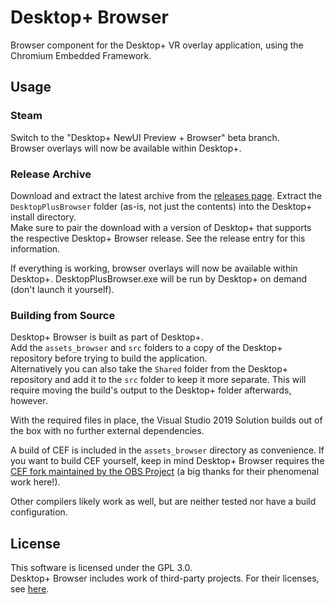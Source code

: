 # Desktop+ Browser
Browser component for the Desktop+ VR overlay application, using the Chromium Embedded Framework.

## Usage

### Steam

Switch to the "Desktop+ NewUI Preview + Browser" beta branch.  
Browser overlays will now be available within Desktop+.

### Release Archive

Download and extract the latest archive from the [releases page](https://github.com/elvissteinjr/DesktopPlusBrowser/releases). Extract the `DesktopPlusBrowser` folder (as-is, not just the contents) into the Desktop+ install directory.  
Make sure to pair the download with a version of Desktop+ that supports the respective Desktop+ Browser release. See the release entry for this information.

If everything is working, browser overlays will now be available within Desktop+. DesktopPlusBrowser.exe will be run by Desktop+ on demand (don't launch it yourself).

### Building from Source

Desktop+ Browser is built as part of Desktop+.  
Add the `assets_browser` and `src` folders to a copy of the Desktop+ repository before trying to build the application.  
Alternatively you can also take the `Shared` folder from the Desktop+ repository and add it to the `src` folder to keep it more separate. This will require moving the build's output to the Desktop+ folder afterwards, however.

With the required files in place, the Visual Studio 2019 Solution builds out of the box with no further external dependencies.

A build of CEF is included in the `assets_browser` directory as convenience. If you want to build CEF yourself, keep in mind Desktop+ Browser requires the [CEF fork maintained by the OBS Project](https://github.com/obsproject/cef) (a big thanks for their phenomenal work here!).

Other compilers likely work as well, but are neither tested nor have a build configuration.

## License

This software is licensed under the GPL 3.0.  
Desktop+ Browser includes work of third-party projects. For their licenses, see [here](assets_browser/third-party_licenses.txt).
